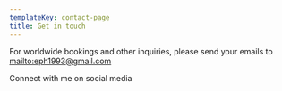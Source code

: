 ```yaml
---
templateKey: contact-page
title: Get in touch
---
```

For worldwide bookings and other inquiries, please send your emails to <mailto:eph1993@gmail.com>

Connect with me on social media
